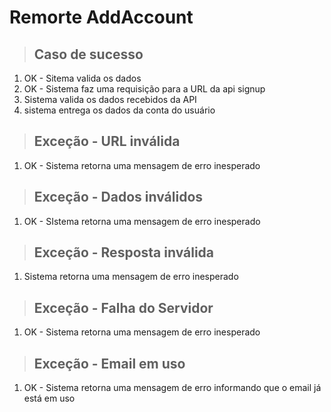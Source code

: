 # Remorte AddAccount

> ## Caso de sucesso 
1. OK - Sitema valida os dados
2. OK - Sistema faz uma requisição para a URL da api signup
3. Sistema valida os dados recebidos da API
4. sistema entrega os dados da conta do usuário

> ## Exceção - URL inválida
1. OK - Sistema retorna uma mensagem de erro inesperado 

> ## Exceção - Dados inválidos
1. OK - SIstema retorna uma mensagem de erro inesperado

> ## Exceção - Resposta inválida
1. Sistema retorna uma mensagem de erro inesperado

> ## Exceção - Falha do Servidor
1. OK - Sistema retorna uma mensagem de erro inesperado

> ## Exceção - Email em uso
1. OK - Sistema retorna uma mensagem de erro informando que o email já está em uso 